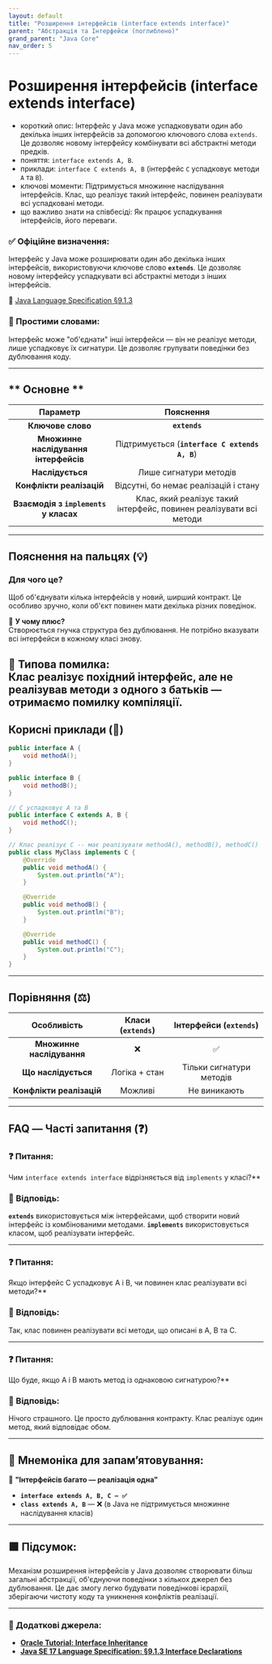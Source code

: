```yaml
---
layout: default
title: "Розширення інтерфейсів (interface extends interface)"
parent: "Абстракція та Інтерфейси (поглиблено)"
grand_parent: "Java Core"
nav_order: 5
---
```


# Розширення інтерфейсів (interface extends interface)

*   короткий опис: Інтерфейс у Java може успадковувати один або декілька інших інтерфейсів за допомогою ключового слова `extends`. Це дозволяє новому інтерфейсу комбінувати всі абстрактні методи предків.
*   поняття: `interface extends A, B`.
*   приклади: `interface C extends A, B` (інтерфейс `C` успадковує методи `A` та `B`).
*   ключові моменти: Підтримується множинне наслідування інтерфейсів. Клас, що реалізує такий інтерфейс, повинен реалізувати всі успадковані методи.
*   що важливо знати на співбесіді: Як працює успадкування інтерфейсів, його переваги.

### **✅ Офіційне визначення:**

Інтерфейс у Java може розширювати один або декілька інших інтерфейсів, використовуючи ключове слово **`extends`**. Це дозволяє новому інтерфейсу успадкувати всі абстрактні методи з інших інтерфейсів.

🔗 [Java Language Specification §9.1.3](https://docs.oracle.com/javase/specs/jls/se17/html/jls-9.html#jls-9.1.3)

### **🧠 Простими словами:**

Інтерфейс може "об'єднати" інші інтерфейси — він не реалізує методи, лише успадковує їх сигнатури. Це дозволяє групувати поведінки без дублювання коду.

---

## ** Основне **


| Параметр | Пояснення |
| :---: | :---: |
| **Ключове слово** | **`extends`** |
| **Множинне наслідування інтерфейсів** | Підтримується (**`interface C extends A, B`**) |
| **Наслідується** | Лише сигнатури методів |
| **Конфлікти реалізацій** | Відсутні, бо немає реалізацій і стану |
| **Взаємодія з `implements` у класах** | Клас, який реалізує такий інтерфейс, повинен реалізувати всі методи |

---

## **Пояснення на пальцях (💡)**

### **Для чого це?**

Щоб об'єднувати кілька інтерфейсів у новий, ширший контракт. Це особливо зручно, коли об'єкт повинен мати декілька різних поведінок.

🔸 **У чому плюс?**  
Створюється гнучка структура без дублювання. Не потрібно вказувати всі інтерфейси в кожному класі знову.

🔸 **Типова помилка:**  
Клас реалізує похідний інтерфейс, але не реалізував методи з одного з батьків — отримаємо помилку компіляції.
---

## **Корисні приклади (🧪)**

```java
public interface A {
    void methodA();
}

public interface B {
    void methodB();
}

// C успадковує A та B
public interface C extends A, B {
    void methodC();
}

// Клас реалізує C -- має реалізувати methodA(), methodB(), methodC()
public class MyClass implements C {
    @Override
    public void methodA() {
        System.out.println("A");
    }

    @Override
    public void methodB() {
        System.out.println("B");
    }

    @Override
    public void methodC() {
        System.out.println("C");
    }
}
```

---

## **Порівняння (⚖️)**

| Особливість | Класи (`extends`) | Інтерфейси (`extends`) |
| :---: | :---: | :---: |
| **Множинне наслідування** | ❌ | ✅ |
| **Що наслідується** | Логіка \+ стан | Тільки сигнатури методів |
| **Конфлікти реалізацій** | Можливі | Не виникають |

---

## **FAQ — Часті запитання (❓)**

### **❓ Питання:**
 Чим `interface extends interface` відрізняється від `implements` у класі?**

### **💬 Відповідь:**




**`extends`** використовується між інтерфейсами, щоб створити новий інтерфейс із комбінованими методами. **`implements`** використовується класом, щоб реалізувати інтерфейс.

---

### **❓ Питання:**
 Якщо інтерфейс C успадковує A і B, чи повинен клас реалізувати всі методи?**

### **💬 Відповідь:**




Так, клас повинен реалізувати всі методи, що описані в A, B та C.

---

### **❓ Питання:**
 Що буде, якщо A і B мають метод із однаковою сигнатурою?**

### **💬 Відповідь:**




Нічого страшного. Це просто дублювання контракту. Клас реалізує один метод, який відповідає обом.

---

## **🧠 Мнемоніка для запам’ятовування:**

📌 **"Інтерфейсів багато — реалізація одна"**

* **`interface extends A, B, C — ✅`**
* **`class extends A, B`** — ❌ (в Java не підтримується множинне наслідування класів)

---

## **🟩 Підсумок:**

Механізм розширення інтерфейсів у Java дозволяє створювати більш загальні абстракції, об'єднуючи поведінки з кількох джерел без дублювання. Це дає змогу легко будувати поведінкові ієрархії, зберігаючи чистоту коду та уникнення конфліктів реалізації.

---

### **🔗 Додаткові джерела:**

* [**Oracle Tutorial: Interface Inheritance**](https://docs.oracle.com/javase/tutorial/java/IandI/interfaceDef.html)
* [**Java SE 17 Language Specification: §9.1.3 Interface Declarations**](https://docs.oracle.com/javase/specs/jls/se17/html/jls-9.html#jls-9.1.3)